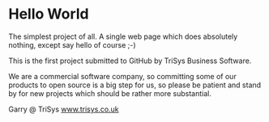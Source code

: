 Hello World
===========

The simplest project of all. A single web page which does absolutely nothing, except say hello of course ;-)

This is the first project submitted to GitHub by TriSys Business Software.

We are a commercial software company, so committing some of our products to open source is a big step for us, 
so please be patient and stand by for new projects which should be rather more substantial.

Garry @ TriSys
www.trisys.co.uk
